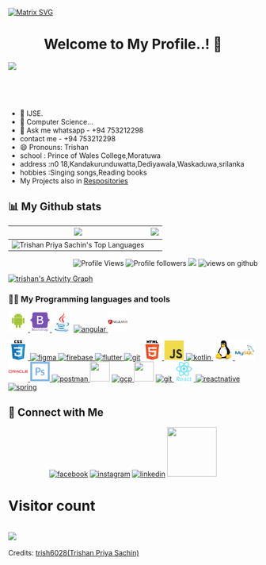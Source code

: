    [![Matrix SVG](https://raw.githubusercontent.com/rodrigograca31/rodrigograca31/master/matrix.svg)](https://www.youtube.com/watch?v=SDkAGkd4NLc) 
<p>
  <h1 align="center"><b>  Welcome to My Profile..! 👋</b></h1>
</p>
 <img src="https://readme-typing-svg.herokuapp.com?size=32&vCenter=true&width=760&lines=Hi+%F0%9F%91%8B%2C+I'm+Trishan+Priya+Sachin...😍😍;IJSE-+%F0%9F%91%8B%2C+Institute+of+Software+Engineering)](https://git.io/typing-svg)">

 
<p align="center">
<br>
 
</p>

<br>

 - 🔭 IJSE.
- 🌱 Computer Science...
- 💬 Ask me whatsapp - +94 753212298
- contact me - +94 753212298
- 😄 Pronouns: Trishan
- school : Prince of Wales College,Moratuwa
- address :n0 18,Kandakurunduwatta,Dediyawala,Waskaduwa,srilanka
- hobbies :Singing songs,Reading books
- My Projects also in <a href="https://github.com/trish6028?tab=repositories">Respositories</a>

## 📊 My Github stats

<img src="https://github-readme-stats.vercel.app/api?username=trish6028&&show_icons=true&count_private=true&theme=blue-green&hide_border=true">|<img src="https://github-readme-streak-stats.herokuapp.com?user=trish6028&theme=github-dark&hide_border=true&date_format=%5BY%20%5DM%20j&background=081F8D15"/>
|---|---|
<img alt="Trishan Priya Sachin's Top Languages" src="https://github-readme-stats.vercel.app/api/top-langs/?username=trish6028&langs_count=8&layout=compact&theme=react&hide_border=true&bg_color=1F222E&title_color=F85D7F&icon_color=F8D866&hide=Jupyter%20Notebook" height="192px"/>|

<p align="Right">
  <img alt="Profile Views" src="https://komarev.com/ghpvc/?username=trish6028&color=brightgreen">
  <img alt="Profile followers" src="https://img.shields.io/github/followers/trish6028">
  <img src="https://img.shields.io/static/v1?label=Sponsor&message=%E2%9D%A4&logo=GitHub&link=%3Curl%3E&color=f88379">
 <img src="https://komarev.com/ghpvc/?username=trish6028&label=Views&color=brightgreen&style=flat-square" alt="views on github" />
</p>

<a href="https://github.com/trish6028/github-readme-activity-graph"><img alt="trishan's Activity Graph" src="https://activity-graph.herokuapp.com/graph?username=trish6028&bg_color=0D1117&color=5BCDEC&line=5BCDEC&point=FFFFFF&hide_border=true" /></a>

### 👨‍💻 My Programming languages and tools
<p>
<a href="https://developer.android.com" target="_blank"> <img src="https://raw.githubusercontent.com/devicons/devicon/master/icons/android/android-original-wordmark.svg" alt="android" width="40" height="40"/> </a> <a href="https://www.java.com" target="_blank"><a href="https://getbootstrap.com" target="_blank" rel="noreferrer"> <img src="https://raw.githubusercontent.com/devicons/devicon/master/icons/bootstrap/bootstrap-plain-wordmark.svg" alt="bootstrap" width="40" height="40"/> </a> <img src="https://raw.githubusercontent.com/devicons/devicon/master/icons/java/java-original.svg" alt="java" width="40" height="40"/> </a></a></a> <a href="https://angular.io" target="_blank"> <img src="https://angular.io/assets/images/logos/angular/angular.svg" alt="angular" width="40" height="40"/> </a> <a href="https://angular.io" target="_blank"><img src="https://raw.githubusercontent.com/devicons/devicon/master/icons/angularjs/angularjs-original-wordmark.svg" alt="angularjs" width="40" height="40"/> </a><p align="left"> <a href="https://developer.android.com" target="_blank">  <a href="https://www.w3schools.com/css/" target="_blank"> <img src="https://raw.githubusercontent.com/devicons/devicon/master/icons/css3/css3-original-wordmark.svg" alt="css3" width="40"  <a href="https://www.figma.com/" target="_blank"> <img src="https://www.vectorlogo.zone/logos/figma/figma-icon.svg" alt="figma" width="40" height="40"/> </a> <a href="https://firebase.google.com/" target="_blank"> <img src="https://www.vectorlogo.zone/logos/firebase/firebase-icon.svg" alt="firebase" width="40" height="40"/> </a> <a href="https://flutter.dev" target="_blank"> <img src="https://www.vectorlogo.zone/logos/flutterio/flutterio-icon.svg" alt="flutter" width="40" height="40"/> </a>  </a> <a href="https://git-scm.com/" target="_blank"> <img src="https://www.vectorlogo.zone/logos/git-scm/git-scm-icon.svg" alt="git" width="40" height="40"/></a> <a href="https://www.w3.org/html/" target="_blank"> <img src="https://raw.githubusercontent.com/devicons/devicon/master/icons/html5/html5-original-wordmark.svg" alt="html5" width="40" height="40"/>   </a> <a href="https://developer.mozilla.org/en-US/docs/Web/JavaScript" target="_blank"> <img src="https://raw.githubusercontent.com/devicons/devicon/master/icons/javascript/javascript-original.svg" alt="javascript" width="40" height="40"/> </a> <a href="https://kotlinlang.org" target="_blank"> <img src="https://www.vectorlogo.zone/logos/kotlinlang/kotlinlang-icon.svg" alt="kotlin" width="40" height="40"/> </a>  </a> <a href="https://www.linux.org/" target="_blank"> <img src="https://raw.githubusercontent.com/devicons/devicon/master/icons/linux/linux-original.svg" alt="linux" width="40" height="40"/> </a> <a href="https://www.mysql.com/" target="_blank"> <img src="https://raw.githubusercontent.com/devicons/devicon/master/icons/mysql/mysql-original-wordmark.svg" alt="mysql" width="40" height="40"/> <a href="https://www.oracle.com/" target="_blank"> <img src="https://raw.githubusercontent.com/devicons/devicon/master/icons/oracle/oracle-original.svg" alt="oracle" width="40" height="40"/> </a>  <a href="https://www.photoshop.com/en" target="_blank"> <img src="https://raw.githubusercontent.com/devicons/devicon/master/icons/photoshop/photoshop-line.svg" alt="photoshop" width="40" height="40"/> </a>  <a href="https://postman.com" target="_blank"> <img src="https://www.vectorlogo.zone/logos/getpostman/getpostman-icon.svg" alt="postman" width="40" height="40"/> </a> <a href="https://www.jetbrains.com/idea/" target="_blank"> <img src="https://img.icons8.com/color/48/000000/intellij-idea.png" width="40" height="40"/></a> <a href="https://cloud.google.com" target="_blank" rel="noreferrer"> <img src="https://www.vectorlogo.zone/logos/google_cloud/google_cloud-icon.svg" alt="gcp" width="40" height="40"/> </a>
<a href="https://gluonhq.com/products/scene-builder/" target="_blank"> <img src="https://i2.wp.com/gluonhq.com/wp-content/uploads/2015/02/SceneBuilderLogo.png?fit=781%2C781&ssl=1" width="40" height="40"/></a>
<a href="https://hibernate.org/" target="_blank"> <img src="https://www.vectorlogo.zone/logos/hibernate/hibernate-icon.svg" alt="git" width="40" height="40"/> </a> <a href="https://reactjs.org/" target="_blank"> <img src="https://raw.githubusercontent.com/devicons/devicon/master/icons/react/react-original-wordmark.svg" alt="react" width="40" height="40"/> </a> <a href="https://reactnative.dev/" target="_blank"> <img src="https://reactnative.dev/img/header_logo.svg" alt="reactnative" width="40" height="40"/> </a> <a href="https://spring.io/" target="_blank"> <img src="https://www.vectorlogo.zone/logos/springio/springio-icon.svg" alt="spring" width="40" height="40"/> </a>
</p>

## 🔗 Connect with Me
<p align="center">
 <a href="https://www.facebook.com/trishan.priyasachin.35"><img src="https://img.icons8.com/color/96/000000/facebook.png" alt="facebook"/></a>
<a href=" https://www.instagram.com/__trizh.00"><img src="https://img.icons8.com/color/96/000000/instagram-new.png" alt="instagram"/></a>
 <a href=" www.linkedin.com/in/trishan-priyasachin-b96187227"><img src="https://img.icons8.com/color/96/000000/linkedin.png" alt="linkedin"/></a>
 <a href = "https://wa.me/94753212298" target="_blank"><img src="https://img.icons8.com/color/48/000000/whatsapp--v1.png" width="100px" height="100px"/></a>
 
</p>

<p align="center"> 
  <h1>Visitor count</h1><br>
  <img src="https://profile-counter.glitch.me/trish6028/count.svg" />
</p>

Credits: [trish6028(Trishan Priya Sachin)](https://github.com/trish6028)
